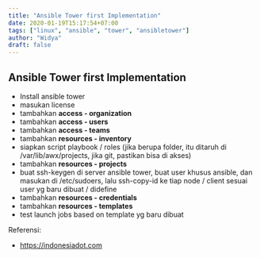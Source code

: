 ```yaml
---
title: "Ansible Tower first Implementation"
date: 2020-01-19T15:17:54+07:00
tags: ["linux", "ansible", "tower", "ansibletower"]
author: "Widya"
draft: false
---
```


## Ansible Tower first Implementation

* Install ansible tower
* masukan license
* tambahkan **access - organization**
* tambahkan **access - users**
* tambahkan **access - teams**
* tambahkan **resources - inventory**
* siapkan script playbook / roles (jika berupa folder, itu ditaruh di /var/lib/awx/projects, jika git, pastikan bisa di akses)
* tambahkan **resources - projects**
* buat ssh-keygen di server ansible tower, buat user khusus ansible, dan masukan di /etc/sudoers, lalu ssh-copy-id ke tiap node / client sesuai user yg baru dibuat / didefine
* tambahkan **resources - credentials**
* tambahkan **resources - templates**
* test launch jobs based on template yg baru dibuat

Referensi:

* https://indonesiadot.com

